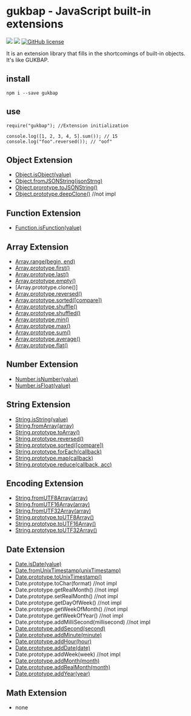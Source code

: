 # gukbap - JavaScript built-in extensions

![](https://img.shields.io/badge/language-Javascript-red) ![](https://img.shields.io/badge/version-0.3.1-brightgreen) [![GitHub license](https://img.shields.io/badge/license-MIT-blue.svg)](https://github.com/myyrakle/gukbap/blob/master/LICENSE)

It is an extension library that fills in the shortcomings of built-in objects.  
It's like GUKBAP.

## install

```
npm i --save gukbap
```

## use

```
require("gukbap"); //Extension initialization

console.log([1, 2, 3, 4, 5].sum()); // 15
console.log("foo".reversed()); // "oof"
```

## Object Extension

-   [Object.isObject(value)](./doc/Object/isObject.md)
-   [Object.fromJSONString(jsonStrng)](./doc/Object/fromJSONString.md)
-   [Object.prorotype.toJSONString()](./doc/Object/toJSONString.md)
-   [Object.prototype.deepClone()](./doc/Object/isObject.md) //not impl

## Function Extension

-   [Function.isFunction(value)](./doc/Function/isFunction.md)

## Array Extension

-   [Array.range(begin, end)](./doc/Array/range.md)
-   [Array.prototype.first()](./doc/Array/first.md)
-   [Array.prototype.last()](./doc/Array/last.md)
-   [Array.prototype.empty()](./doc/Array/empty.md)
-   [Array.prototype.clone()]
-   [Array.prototype.reversed()](./doc/Array/reversed.md)
-   [Array.prototype.sorted([compare])](./doc/Array/sorted.md)
-   [Array.prototype.shuffle()](./doc/Array/shuffle.md)
-   [Array.prototype.shuffled()](./doc/Array/shuffled.md)
-   [Array.prototype.min()](./doc/Array/min.md)
-   [Array.prototype.max()](./doc/Array/max.md)
-   [Array.prototype.sum()](./doc/Array/sum.md)
-   [Array.prototype.average()](./doc/Array/average.md)
-   [Array.prototype.flat()](./doc/Array/flat.md)

## Number Extension

-   [Number.isNumber(value)](./doc/Number/isNumber.md)
-   [Number.isFloat(value)](./doc/Number/isFloat.md)

## String Extension

-   [String.isString(value)]()
-   [String.fromArray(array)]()
-   [String.prototype.toArray()]()
-   [String.prototype.reversed()]()
-   [String.prototype.sorted([compare])]()
-   [String.prototype.forEach(callback)]()
-   [String.prototype.map(callback)]()
-   [String.prototype.reduce(callback, acc)]()

## Encoding Extension

-   [String.fromUTF8Array(array)]()
-   [String.fromUTF16Array(array)]()
-   [String.fromUTF32Array(array)]()
-   [String.prototype.toUTF8Array()]()
-   [String.prototype.toUTF16Array()]()
-   [String.prototype.toUTF32Array()]()

## Date Extension

-   [Date.isDate(value)]()
-   [Date.fromUnixTimestamp(unixTimestamp)]()
-   [Date.prototype.toUnixTimestamp()]()
-   Date.prototype.toChar(format) //not impl
-   Date.prototype.getRealMonth() //not impl
-   Date.prototype.setRealMonth() //not impl
-   Date.prototype.getDayOfWeek() //not impl
-   Date.prototype.getWeekOfMonth() //not impl
-   Date.prototype.getWeekOfYear() //not impl
-   Date.prototype.addMilliSecond(millisecond) //not impl
-   [Date.prototype.addSecond(second)]()
-   [Date.prototype.addMinute(minute)]()
-   [Date.prototype.addHour(hour)]()
-   [Date.prototype.addDate(date)]()
-   Date.prototype.addWeek(week) //not impl
-   [Date.prototype.addMonth(month)]()
-   [Date.prototype.addRealMonth(month)]()
-   [Date.prototype.addYear(year)]()

## Math Extension

-   none
